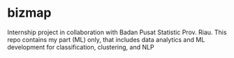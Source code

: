 # bizmap
Internship project in collaboration with Badan Pusat Statistic Prov. Riau. This repo contains my part (ML) only, that includes data analytics and ML development for classification, clustering, and NLP
